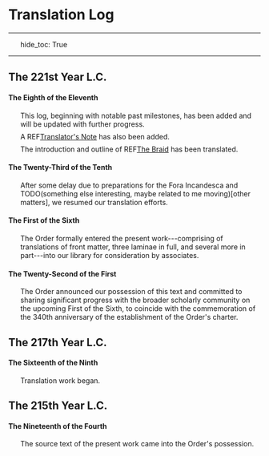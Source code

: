 # Translation Log

---
hide_toc: True

---

<style>
    p {
        padding-left: 1.5rem;
        margin: 0.5rem 0;
    }
</style>

## The 221st Year L.C.

#### The Eighth of the Eleventh

This log, beginning with notable past milestones, has been added and will be updated with further progress.

A REF[Translator's Note](translators-note) has also been added.

The introduction and outline of REF[The Braid](NGP) has been translated.

#### The Twenty-Third of the Tenth

After some delay due to preparations for the Fora Incandesca and TODO(something else interesting, maybe related to me moving)[other matters], we resumed our translation efforts.

#### The First of the Sixth

The <span class="guild-term">Order</span> formally entered the present work---comprising of translations of front matter, three laminae in full, and several more in part---into our library for consideration by associates.

#### The Twenty-Second of the First

The <span class="guild-term">Order</span> announced our possession of this text and committed to sharing significant progress with the broader scholarly community on the upcoming First of the Sixth, to coincide with the commemoration of the 340th anniversary of the establishment of the <span class="guild-term">Order</span>'s charter.

## The 217th Year L.C.

#### The Sixteenth of the Ninth

Translation work began.

## The 215th Year L.C.

#### The Nineteenth of the Fourth

The source text of the present work came into the <span class="guild-term">Order</span>'s possession.

<!-- https://hinduism.stackexchange.com/questions/7787/do-the-trimurti-brahma-vishnu-shiva-cleanly-map-onto-the-3-gunas-sattva-ra -->
